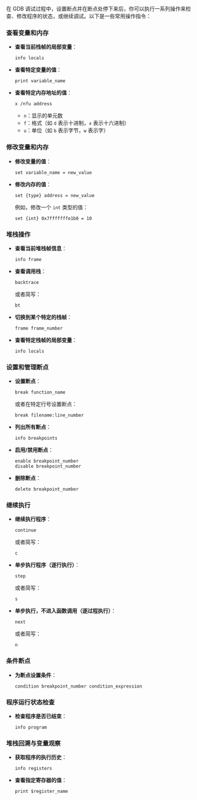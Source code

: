 在 GDB 调试过程中，设置断点并在断点处停下来后，你可以执行一系列操作来检查、修改程序的状态，或继续调试。以下是一些常用操作指令：

### 查看变量和内存
- **查看当前栈帧的局部变量**：
  ```plaintext
  info locals
  ```

- **查看特定变量的值**：
  ```plaintext
  print variable_name
  ```

- **查看特定内存地址的值**：
  ```plaintext
  x /nfu address
  ```
  - `n`：显示的单元数
  - `f`：格式（如 `d` 表示十进制，`x` 表示十六进制）
  - `u`：单位（如 `b` 表示字节，`w` 表示字）

### 修改变量和内存
- **修改变量的值**：
  ```plaintext
  set variable_name = new_value
  ```

- **修改内存的值**：
  ```plaintext
  set {type} address = new_value
  ```
  例如，修改一个 `int` 类型的值：
  ```plaintext
  set {int} 0x7fffffffe1b0 = 10
  ```

### 堆栈操作
- **查看当前堆栈帧信息**：
  ```plaintext
  info frame
  ```

- **查看调用栈**：
  ```plaintext
  backtrace
  ```
  或者简写：
  ```plaintext
  bt
  ```

- **切换到某个特定的栈帧**：
  ```plaintext
  frame frame_number
  ```

- **查看特定栈帧的局部变量**：
  ```plaintext
  info locals
  ```

### 设置和管理断点
- **设置断点**：
  ```plaintext
  break function_name
  ```
  或者在特定行号设置断点：
  ```plaintext
  break filename:line_number
  ```

- **列出所有断点**：
  ```plaintext
  info breakpoints
  ```

- **启用/禁用断点**：
  ```plaintext
  enable breakpoint_number  
  disable breakpoint_number
  ```

- **删除断点**：
  ```plaintext
  delete breakpoint_number
  ```

### 继续执行
- **继续执行程序**：
  ```plaintext
  continue
  ```
  或者简写：
  ```plaintext
  c
  ```

- **单步执行程序（逐行执行）**：
  ```plaintext
  step
  ```
  或者简写：
  ```plaintext
  s
  ```

- **单步执行，不进入函数调用（逐过程执行）**：
  ```plaintext
  next
  ```
  或者简写：
  ```plaintext
  n
  ```

### 条件断点
- **为断点设置条件**：
  ```plaintext
  condition breakpoint_number condition_expression
  ```

### 程序运行状态检查
- **检查程序是否已结束**：
  ```plaintext
  info program
  ```

### 堆栈回溯与变量观察
- **获取程序的执行历史**：
  ```plaintext
  info registers
  ```

- **查看指定寄存器的值**：
  ```plaintext
  print $register_name
  ```
